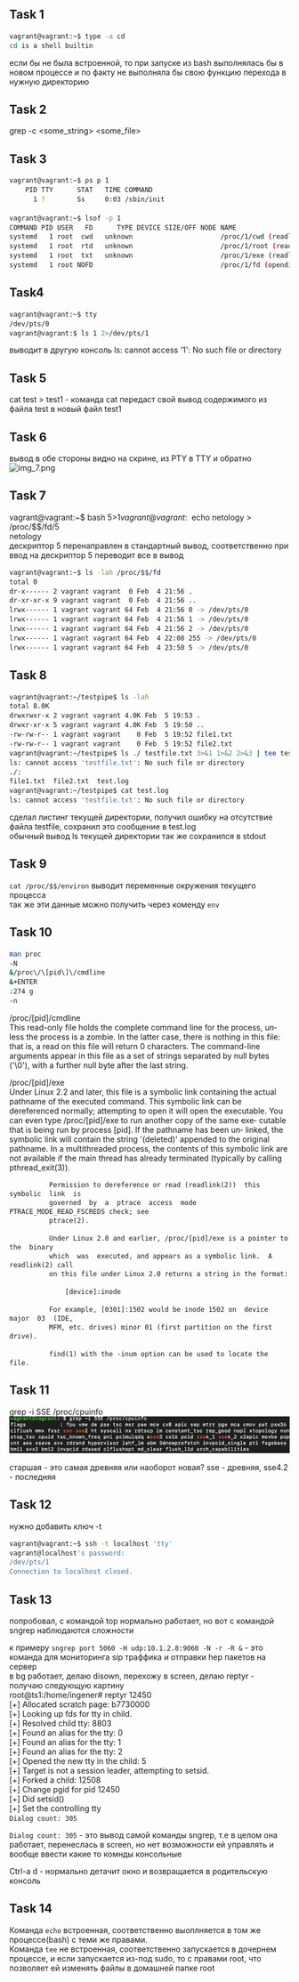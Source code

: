 ## Task 1
```bash
vagrant@vagrant:~$ type -a cd  
cd is a shell builtin
```
если бы не была встроенной, то при запуске из bash выполнялась бы в новом процессе и по факту не выполняла бы свою функцию перехода в нужную директорию  

## Task 2

grep -c <some_string> <some_file>

## Task 3
```bash
vagrant@vagrant:~$ ps p 1  
    PID TTY      STAT   TIME COMMAND  
      1 ?        Ss     0:03 /sbin/init

vagrant@vagrant:~$ lsof -p 1  
COMMAND PID USER   FD      TYPE DEVICE SIZE/OFF NODE NAME  
systemd   1 root  cwd   unknown                      /proc/1/cwd (readlink: Permission denied)  
systemd   1 root  rtd   unknown                      /proc/1/root (readlink: Permission denied)  
systemd   1 root  txt   unknown                      /proc/1/exe (readlink: Permission denied)  
systemd   1 root NOFD                                /proc/1/fd (opendir: Permission denied) 
````
## Task4
```bash
vagrant@vagrant:~$ tty  
/dev/pts/0  
vagrant@vagrant:$ ls 1 2>/dev/pts/1  
````
выводит в другую консоль ls: cannot access '1': No such file or directory

## Task 5
cat test > test1 - команда cat передаст свой вывод содержимого из файла test в новый файл test1

## Task 6
вывод в обе стороны видно на скрине, из PTY в TTY и обратно  
![img_7.png](img_7.png)

## Task 7
 
vagrant@vagrant:~$ bash 5>$1  
vagrant@vagrant:~$ echo netology > /proc/$$/fd/5  
netology  
дескриптор 5 перенаправлен в стандартный вывод, соответственно при ввод на дескриптор 5 переводит все в вывод  
```bash
vagrant@vagrant:~$ ls -lah /proc/$$/fd  
total 0  
dr-x------ 2 vagrant vagrant  0 Feb  4 21:56 .  
dr-xr-xr-x 9 vagrant vagrant  0 Feb  4 21:56 ..  
lrwx------ 1 vagrant vagrant 64 Feb  4 21:56 0 -> /dev/pts/0  
lrwx------ 1 vagrant vagrant 64 Feb  4 21:56 1 -> /dev/pts/0  
lrwx------ 1 vagrant vagrant 64 Feb  4 21:56 2 -> /dev/pts/0  
lrwx------ 1 vagrant vagrant 64 Feb  4 22:08 255 -> /dev/pts/0  
lrwx------ 1 vagrant vagrant 64 Feb  4 23:50 5 -> /dev/pts/0  
```
## Task 8
```bash
vagrant@vagrant:~/testpipe$ ls -lah   
total 8.0K  
drwxrwxr-x 2 vagrant vagrant 4.0K Feb  5 19:53 .  
drwxr-xr-x 5 vagrant vagrant 4.0K Feb  5 19:50 ..  
-rw-rw-r-- 1 vagrant vagrant    0 Feb  5 19:52 file1.txt  
-rw-rw-r-- 1 vagrant vagrant    0 Feb  5 19:52 file2.txt  
vagrant@vagrant:~/testpipe$ ls ./ testfile.txt 3>&1 1>&2 2>&3 | tee test.log  
ls: cannot access 'testfile.txt': No such file or directory  
./:  
file1.txt  file2.txt  test.log  
vagrant@vagrant:~/testpipe$ cat test.log   
ls: cannot access 'testfile.txt': No such file or directory  
```
сделал листинг текущей директории, получил ошибку на отсутствие файла testfile,
сохранил это сообщение в test.log  
обычный вывод ls текущей директории так же сохранился в stdout

## Task 9

`cat /proc/$$/environ` выводит переменные окружения текущего процесса  
так же эти данные можно получить через коменду `env`  

## Task 10
```bash
man proc  
-N  
&/proc\/\[pid\]\/cmdline  
&+ENTER  
:274 g  
-n  
```
 /proc/[pid]/cmdline  
              This read-only file holds the complete command line for the process,  un‐
              less  the  process  is a zombie.  In the latter case, there is nothing in
              this file: that is, a read on this file will return  0  characters.   The
              command-line  arguments appear in this file as a set of strings separated
              by null bytes ('\0'), with a further null byte after the last string.
 
/proc/[pid]/exe  
              Under Linux 2.2 and later, this file is a symbolic  link  containing  the
              actual  pathname  of  the  executed  command.   This symbolic link can be
              dereferenced normally; attempting to open it will  open  the  executable.
              You  can  even  type /proc/[pid]/exe to run another copy of the same exe‐
              cutable that is being run by process [pid].  If the pathname has been un‐
              linked, the symbolic link will contain the string '(deleted)' appended to
              the original pathname.  In a multithreaded process, the contents of  this
              symbolic link are not available if the main thread has already terminated
              (typically by calling pthread_exit(3)).

              Permission to dereference or read (readlink(2))  this  symbolic  link  is
              governed  by  a  ptrace  access  mode PTRACE_MODE_READ_FSCREDS check; see
              ptrace(2).

              Under Linux 2.0 and earlier, /proc/[pid]/exe is a pointer to  the  binary
              which  was  executed, and appears as a symbolic link.  A readlink(2) call
              on this file under Linux 2.0 returns a string in the format:

                  [device]:inode

              For example, [0301]:1502 would be inode 1502 on  device  major  03  (IDE,
              MFM, etc. drives) minor 01 (first partition on the first drive).

              find(1) with the -inum option can be used to locate the file.

## Task 11

grep -i SSE /proc/cpuinfo
![img_8.png](img_8.png)

старшая - это самая древняя или наоборот новая?
sse - древняя, sse4.2 - последняя

## Task 12

нужно добавить ключ -t  
```bash
vagrant@vagrant:~$ ssh -t localhost 'tty'  
vagrant@localhost's password:   
/dev/pts/1  
Connection to localhost closed.  
```

## Task 13

попробовал, с командой top нормально работает, но вот с командой sngrep наблюдаются сложности

к примеру `sngrep port 5060 -H udp:10.1.2.8:9060 -N -r -R &`  - это команда для мониторинга sip траффика и отправки hep пакетов на сервер  
в bg работает, делаю disown, перехожу в screen, делаю reptyr - получаю следующую картину  
root@ts1:/home/ingener# reptyr 12450  
[+] Allocated scratch page: b7730000  
[+] Looking up fds for tty in child.  
[+] Resolved child tty: 8803  
[+] Found an alias for the tty: 0  
[+] Found an alias for the tty: 1  
[+] Found an alias for the tty: 2  
[+] Opened the new tty in the child: 5  
[+] Target is not a session leader, attempting to setsid.  
[+] Forked a child: 12508  
[+] Change pgid for pid 12450  
[+] Did setsid()  
[+] Set the controlling tty  
`Dialog count: 305`  

`Dialog count: 305` - это вывод самой команды sngrep, т.е в целом она работает, перенеслась в screen, но нет возможности ей управлять и вообще ввести какие то комнды консольные

Сtrl-a d - нормально детачит окно и возвращается в родительскую консоль

## Task 14
Команда `echo` встроенная, соответственно выоплняется в том же процессе(bash) с теми же правами.  
Команда `tee` не встроенная, соответственно запускается в дочернем процессе, и если запускается из-под sudo, то с правами root, что позволяет ей изменять файлы в домашней папке root

